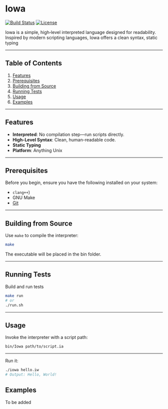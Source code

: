 # Iowa

[![Build Status](https://img.shields.io/badge/build-passing-brightgreen.svg)](#)
[![License](https://img.shields.io/badge/license-MIT-blue.svg)](#)

Iowa is a simple, high‑level interpreted language designed for readability. Inspired by modern scripting languages, Iowa offers a clean syntax, static typing

---

## Table of Contents

1. [Features](#features)
2. [Prerequisites](#prerequisites)
4. [Building from Source](#building-from-source)
5. [Running Tests](#running-tests)
6. [Usage](#usage)
7. [Examples](#examples)


---

## Features

* **Interpreted**: No compilation step—run scripts directly.
* **High-Level Syntax**: Clean, human-readable code.
* **Static Typing**
* **Platform**: Anything Unix

---

## Prerequisites

Before you begin, ensure you have the following installed on your system:

* `clang++`)
* GNU Make
* [Git](https://git-scm.com/)

---

## Building from Source

Use `make` to compile the interpreter:

```bash
make
```

The executable will be placed in the bin folder.


---

## Running Tests

Build and run tests

```bash
make run 
# or
./run.sh
```

---

## Usage

Invoke the interpreter with a script path:

```bash
bin/Iowa path/to/script.ia
```

---

Run it:

```bash
./iowa hello.iw
# Output: Hello, World!
```

## Examples
 To be added
